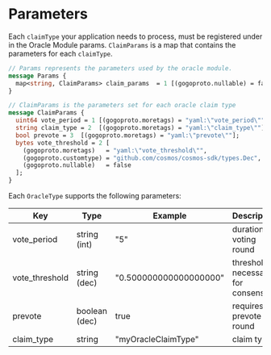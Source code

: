 <!--
order: 5
-->

# Parameters

Each `claimType` your application needs to process, must be registered under in the Oracle Module params.
`ClaimParams` is a map that contains the parameters for each `claimType`.

```proto
// Params represents the parameters used by the oracle module.
message Params {
  map<string, ClaimParams> claim_params  = 1 [(gogoproto.nullable) = false, (gogoproto.moretags) = "yaml:\"claim_params\""];
}

// ClaimParams is the parameters set for each oracle claim type
message ClaimParams {
  uint64 vote_period = 1 [(gogoproto.moretags) = "yaml:\"vote_period\""];
  string claim_type = 2  [(gogoproto.moretags) = "yaml:\"claim_type\""];
  bool prevote = 3  [(gogoproto.moretags) = "yaml:\"prevote\""];
  bytes vote_threshold = 2 [
    (gogoproto.moretags)   = "yaml:\"vote_threshold\"",
    (gogoproto.customtype) = "github.com/cosmos/cosmos-sdk/types.Dec",
    (gogoproto.nullable)   = false
  ];
}

```

Each `OracleType` supports the following parameters:

| Key            | Type          | Example                | Description                       |
| -------------- | ------------- | ---------------------- | --------------------------------- |
| vote_period    | string (int)  | "5"                    | duration of voting round          |
| vote_threshold | string (dec)  | "0.500000000000000000" | threshold necessary for consensus |
| prevote        | boolean (dec) | true                   | requires prevote round            |
| claim_type     | string        | "myOracleClaimType"    | claim type                        |
